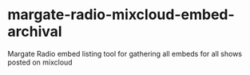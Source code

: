 # margate-radio-mixcloud-embed-archival
Margate Radio embed listing tool for gathering all embeds for all shows posted on mixcloud
